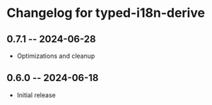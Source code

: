 # Changelog for typed-i18n-derive

## 0.7.1 -- 2024-06-28

* Optimizations and cleanup

## 0.6.0 -- 2024-06-18

* Initial release
